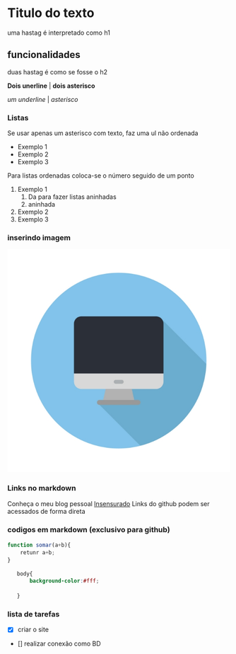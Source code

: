 # Titulo do texto
uma hastag é interpretado como h1

## funcionalidades 
duas hastag é como se fosse o h2

__Dois unerline__  |
**dois asterisco**

_um underline_  |
*asterisco*

### Listas
Se usar apenas um asterisco com texto, faz uma ul não ordenada
* Exemplo 1
* Exemplo 2
* Exemplo 3

Para listas ordenadas coloca-se o número seguido de um ponto
1. Exemplo 1
    1. Da para fazer listas aninhadas
    2. aninhada
1. Exemplo 2
1. Exemplo 3

### inserindo imagem
![computador](img/computer.jpg)


### Links no markdown

Conheça o meu blog pessoal [Insensurado](http://www.blogincensurado.blogspot.com)
Links do github podem ser acessados de forma direta

### codigos em markdown (exclusivo para github)

```javascript
function somar(a+b){
    retunr a+b;
}
 ```

 ```css
    body{
        background-color:#fff;

    }
 ```

### lista de tarefas
- [x] criar o site
- [] realizar conexão como BD